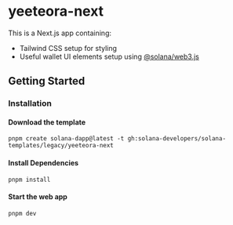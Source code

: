 # yeeteora-next

This is a Next.js app containing:

- Tailwind CSS setup for styling
- Useful wallet UI elements setup using [@solana/web3.js](https://www.npmjs.com/package/@solana/web3.js)

## Getting Started

### Installation

#### Download the template

```shell
pnpm create solana-dapp@latest -t gh:solana-developers/solana-templates/legacy/yeeteora-next
```

#### Install Dependencies

```shell
pnpm install
```

#### Start the web app

```shell
pnpm dev
```
